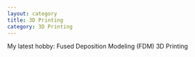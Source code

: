 ```yaml
---
layout: category
title: 3D Printing
category: 3D Printing
---
```

My latest hobby: Fused Deposition Modeling (FDM) 3D Printing
